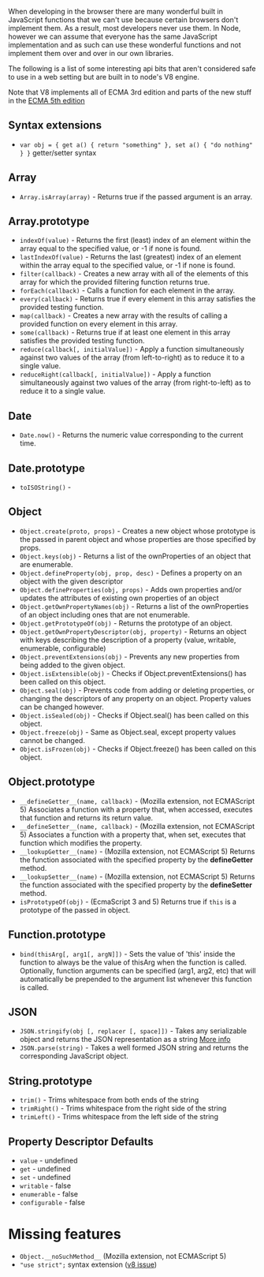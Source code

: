 When developing in the browser there are many wonderful built in JavaScript functions that we can't use because certain browsers don't implement them.  As a result, most developers never use them.  In Node, however we can assume that everyone has the same JavaScript implementation and as such can use these wonderful functions and not implement them over and over in our own libraries.

The following is a list of some interesting api bits that aren't considered safe to use in a web setting but are built in to node's V8 engine.

Note that V8 implements all of ECMA 3rd edition and parts of the new stuff in the [ECMA 5th edition](http://www.ecma-international.org/publications/standards/Ecma-262.htm)

## Syntax extensions

 * `var obj = { get a() { return "something" }, set a() { "do nothing" } }` getter/setter syntax

## Array

 * `Array.isArray(array)` - Returns true if the passed argument is an array.

## Array.prototype

 * `indexOf(value)` - Returns the first (least) index of an element within the array equal to the specified value, or -1 if none is found.
 * `lastIndexOf(value)` - Returns the last (greatest) index of an element within the array equal to the specified value, or -1 if none is found.
 * `filter(callback)` - Creates a new array with all of the elements of this array for which the provided filtering function returns true.
 * `forEach(callback)` - Calls a function for each element in the array.
 * `every(callback)` - Returns true if every element in this array satisfies the provided testing function.
 * `map(callback)` - Creates a new array with the results of calling a provided function on every element in this array.
 * `some(callback)` - Returns true if at least one element in this array satisfies the provided testing function.
 * `reduce(callback[, initialValue])` - Apply a function simultaneously against two values of the array (from left-to-right) as to reduce it to a single value.
 * `reduceRight(callback[, initialValue])` - Apply a function simultaneously against two values of the array (from right-to-left) as to reduce it to a single value.

## Date

 * `Date.now()` - Returns the numeric value corresponding to the current time.

## Date.prototype

 * `toISOString()` - 

## Object

 * `Object.create(proto, props)` - Creates a new object whose prototype is the passed in parent object and whose properties are those specified by props. 
 * `Object.keys(obj)` - Returns a list of the ownProperties of an object that are enumerable.
 * `Object.defineProperty(obj, prop, desc)` - Defines a property on an object with the given descriptor
 * `Object.defineProperties(obj, props)` - Adds own properties and/or updates the attributes of existing own properties of an object
 * `Object.getOwnPropertyNames(obj)` - Returns a list of the ownProperties of an object including ones that are not enumerable.
 * `Object.getPrototypeOf(obj)` - Returns the prototype of an object.
 * `Object.getOwnPropertyDescriptor(obj, property)` - Returns an object with keys describing the description of a property (value, writable, enumerable, configurable)
 * `Object.preventExtensions(obj)` - Prevents any new properties from being added to the given object.
 * `Object.isExtensible(obj)` - Checks if Object.preventExtensions() has been called on this object.
 * `Object.seal(obj)` - Prevents code from adding or deleting properties, or changing the descriptors of any property on an object. Property values can be changed however.
 * `Object.isSealed(obj)` - Checks if Object.seal() has been called on this object.
 * `Object.freeze(obj)` - Same as Object.seal, except property values cannot be changed.
 * `Object.isFrozen(obj)` - Checks if Object.freeze() has been called on this object.

## Object.prototype

 * `__defineGetter__(name, callback)` - (Mozilla extension, not ECMAScript 5) Associates a function with a property that, when accessed, executes that function and returns its return value.
 * `__defineSetter__(name, callback)` - (Mozilla extension, not ECMAScript 5) Associates a function with a property that, when set, executes that function which modifies the property.
 * `__lookupGetter__(name)` - (Mozilla extension, not ECMAScript 5) Returns the function associated with the specified property by the __defineGetter__ method.
 * `__lookupSetter__(name)` - (Mozilla extension, not ECMAScript 5) Returns the function associated with the specified property by the __defineSetter__ method.
 * `isPrototypeOf(obj)` - (EcmaScript 3 and 5) Returns true if `this` is a prototype of the passed in object.

## Function.prototype

 * `bind(thisArg[, arg1[, argN]])` - Sets the value of 'this' inside the function to always be the value of thisArg when the function is called. Optionally, function arguments can be specified (arg1, arg2, etc) that will automatically be prepended to the argument list whenever this function is called.

## JSON

 * `JSON.stringify(obj [, replacer [, space]])` - Takes any serializable object and returns the JSON representation as a string [More info](https://developer.mozilla.org/En/Using_JSON_in_Firefox)
 * `JSON.parse(string)` - Takes a well formed JSON string and returns the corresponding JavaScript object.

## String.prototype

 * `trim()` - Trims whitespace from both ends of the string
 * `trimRight()` - Trims whitespace from the right side of the string
 * `trimLeft()` - Trims whitespace from the left side of the string

## Property Descriptor Defaults

 * `value` - undefined
 * `get` - undefined
 * `set` - undefined
 * `writable` - false
 * `enumerable` - false
 * `configurable` - false

# Missing features

 * `Object.__noSuchMethod__` (Mozilla extension, not ECMAScript 5)
 * `"use strict";` syntax extension ([v8 issue](http://code.google.com/p/v8/issues/detail?id=919))